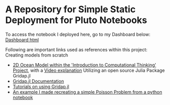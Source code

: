 # A Repository for Simple Static Deployment for Pluto Notebooks

To access the notebook I deployed here, go to my Dashboard below:
[Dashboard html](https://filzahfiantama.github.io/JuliaStatic/)

Following are important links used as references within this project:
Creating models from scratch
- [2D Ocean Model within the 'Introduction to Computational Thinking' Project](https://computationalthinking.mit.edu/Fall23/climate_science/2d_advection_diffusion/), with a [Video explanation](https://www.youtube.com/live/waOzCGDNPzk?si=1a5TezNueDXqocEf)
Utilizing an open source Julia Package Gridap.jl
- [Gridap.jl Documentation](https://gridap.github.io/Gridap.jl/stable/)
- [Tutorials on using Gridap.jl](https://gridap.github.io/Tutorials/dev/#Introduction-1)
- [An example I made recreating a simple Poisson Problem from a python notebook](https://filzahfiantama.github.io/FEMJuliawithGridap/IntrowithGmsh.html)
